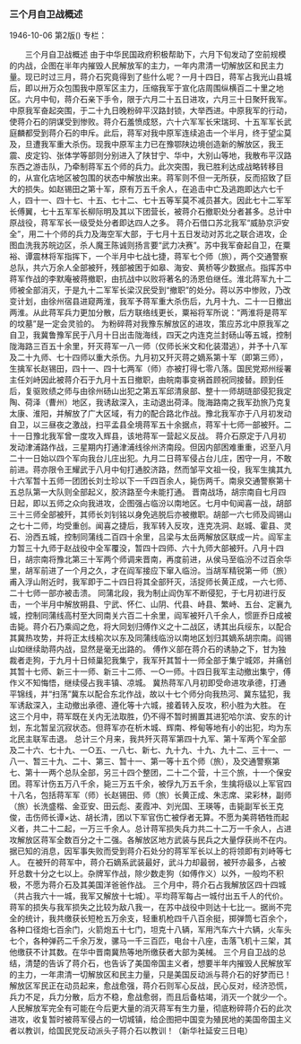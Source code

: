 ### 三个月自卫战概述

1946-10-06
第2版()
专栏：

　　三个月自卫战概述
    由于中华民国政府积极帮助下，六月下旬发动了空前规模的内战，企图在半年内摧毁人民解放军的主力，一年内肃清一切解放区和民主力量。现已时过三月，蒋介石究竟得到了些什么呢？一月十四日，蒋军占我光山县城后，即以卅万众包围我中原军区主力，压缩我军于宣化店周围纵横百二十里之地区。六月中旬，蒋介石亲下手令，限于六月二十五日进攻，六月三十日聚歼我军。中原我军奋起突围，于二十九日晚粉碎平汉路封锁，大举西进。中原我军的行动，使蒋介石的阴谋受到惨败。蒋介石羞愤成怒，六十六军军长宋瑞珂、十五军军长武庭麟都受到蒋介石的申斥。此后，蒋军对我中原军连续追击一个半月，终于望尘莫及，旦遭我军重大杀伤。现我中原军主力已在豫鄂陕边境创造新的解放区，我王震、皮定钧、张体学等部则分别进入了陕甘宁、华中，大别山等地，我散布平汉路东西之游击队，乃牵制蒋军五个师的兵力。此次突围，我已胜利达成战略转移目的，从宣化店地区被包围的状态中解放出来。蒋军则不但一无所获，反而招致了巨大的损失。如赵锡田之第十军，原有万五千余人，在追击中亡及逃跑即达六七千人，四十一、四十七、十五、七十二、七十五等军莫不减员甚大。因此七十二军军长傅翼，七十五军军长柳际明及其以下团营长，被蒋介石撤职处分者甚多。总计中原战役，蒋军军长一级受处分者即达四人之多。
    蒋介石借口苏北我军“威胁京沪安全”，用二十个师的兵力及海空军大部，于七月十五日发动对苏北之联合进攻，企图血洗我苏皖边区，杀人魔王陈诚则扬言要“武力决赛”。苏中我军奋起自卫，在粟裕、谭震林将军指挥下，一个半月中七战七捷，蒋军七个师（旅），两个交通警察总队，共六万余人全部被歼，残部被困于如皋、海安、黄桥等少数据点。指挥苏中蒋军作战的李默庵被蒋撤职，由抗战中以败将著名的汤恩伯继任。淮北蒋军九十二师被全部消灭，于是九十二军军长梁汉民受到“撤职”的处分。蒋以苏中惨败，乃改变计划，由徐州宿县进窥两淮，我军予蒋军重大杀伤后，九月十九、二十一日撤出两淮。从此蒋军兵力更加分散，后方联络线更长，粟裕将军所说：“两淮将是蒋军的坟墓”是一定会灵验的。
    为粉碎蒋对我豫东解放区的进攻，策应苏北中原我军之自卫，我冀鲁豫军民于八月十日出击陇海线，四天之内连克兰封砀山等五城，控制陇海路三百五十余里，歼灭蒋军一八一师（仅师长米文和化装潜逃），并予十八军及二十九师、七十四师以重大杀伤。九月初又歼灭蒋之嫡系第十军（即第三师），生擒军长赵锡田，四十一、四十七两军（师）亦被打得七零八落。国民党郑州绥署主任刘峙因此被蒋介石于九月十五日撤职，由皖南事变祸首顾祝同接替。顾到任后，复驱败绩之师与由徐州砀山出犯之第五军邱清泉部、整十一师胡琏部侵犯我定陶、荷泽（曹州）地区，我诱敌深入，主动退出荷泽。陇海路南之我军劲旅乃克复太康、淮阳，并解放了广大区域，有力的配合路北作战。豫北我军亦于八月初发动自卫，以三昼夜之激战，扫平孟县全境蒋军五十余据点，蒋军十七师一部被歼。二十一日豫北我军曾一度攻入辉县，该地蒋军一营起义反战。
    蒋介石原定于八月初发动津浦路作战，三星期内打通津浦线徐州济南段。但因内部困难重重，迟至八月二十一日始以四个军向我台儿庄出犯。九月二日蒋军侵占台儿庄，困守一月，不敢前进。蒋亦限令王耀武于八月中旬打通胶济路，然而邹平文祖一役，我军生擒其九十六军暂十五师一团团长刘士珍以下一千四百余人，毙伤两千。南泉交通警察第十五总队第一大队则全部起义，胶济路至今未能打通。
    晋南战场，胡宗南自七月四日起，即以五师之众向我进攻，企图强占临汾以南地区。七月中旬闻喜一战，胡部三十三师全部被歼，其师长刘钊铭以身免逃脱后亦被撤职。胡部一六七师及阎锡山之七十二师，均受重创。闻喜之捷后，我军转入反攻，连克冼洞、赵城、霍县、灵石、汾西五城，控制同蒲线二百四十余里，吕梁与太岳两解放区联成一片。阎军主力暂三十九师于赵战役中全军覆没，暂四十四师、六十九师大部被歼。八月十四日，胡宗南将豫北第三十军两个师调来晋南，再度前进，从侯马至临汾不过百余华里，胡军前进了一个月之久，才在阎军接应下窜入临汾。当胡军精锐第一师（旅）甫入浮山附近时，我军即于二十四日将其全部歼灭，活捉师长黄正成，一六七师、二十七师一部亦被击溃。
    同蒲北段，我为制止阎伪军不断侵犯，于七月初进行反击，一个半月中解放朔县、宁武、怀仁、山阴、代县、峙县、繁峙、五台、定襄九城，控制同蒲线高村至大同南关六百二十余里，阎军被歼八千余人，惯匪乔日成被击毙。蒋介石乃乘阎之危，将大同划归傅作义之十二战区，诱其出兵绥东，以配合其冀热攻势，并将正太线榆次以东及同蒲线临汾以南地区划归其嫡系胡宗南。阎锡山如继续助蒋内战，显然是毫无出路的。
    傅作义部在蒋介石的诱胁之下，甘为独裁者走狗，于九月十日倾巢犯我集宁，我军歼其暂十一师全部于集宁城郊，并痛创其暂十七师、新三十一师、新三十二师、一○一师。十四日我军主动撤出集宁，傅作义不知悔悟，继续侵占我丰镇、凉城。
    冀热蒋军八月初即受命进攻承德，打通平锦线，并“扫荡”冀东以配合东北作战，故以十七个师分向我热河、冀东猛犯，我军诱敌深入，主动撤出承德、遵化等十六城，接着转入反攻，积小胜为大胜。
    在这三个月中，蒋军既在关内无法取胜，仍不得不暂时搁置其进犯哈尔滨、安东的计划，东北暂呈沉寂状态。但蒋军亦在析木城、辉南、桦甸等地有小的出犯，均为东北民主联军击退。
    总计三个月来，我共歼灭蒋军第四十九军、第十军两个军全部及二十六、七十九、一○五、一八七、新七、九十九、十九、九十二、三十一、一八一、暂三十九、二十、第三、暂十一、第一等十五个师（旅），及交通警察第七、第十一两个总队全部，另三十四个整团，二十二个营，十三个旅，十一个保安团。蒋军计伤五万八千余，毙三万五千余，被俘九万五千余，生擒将级以上军官四十八名，包括蒋军军（师）长赵锡田、师（旅）长黄正成、朱志席、梁彩林，副师（旅）长洗盛楷、金亚安、田云彪、麦霞冲、刘光国、王瑛等，击毙副军长王克俊，击伤师长谭×达、胡长清，团以下军官伤亡被俘者无算。不愿为美蒋牺牲而起义者，共二十二起，一万三千余人。总计蒋军损失兵力共二十二万一千余人，占进攻解放区蒋军全数百分之十二强。各解放区地方武装与民兵之大量俘获尚不在内。据已知的消息，因军事失败而受到蒋介石处分的蒋军军长以上的将领即有刘峙等七人。
    在被歼的蒋军中，蒋介石嫡系武装最好，武斗力却最弱，被歼亦最多，占被歼总数十分之七以上。杂牌军作战，除少数走狗（如傅作义）以外，一般均不积极，不愿为蒋介石及其美国洋爸爸作战。
    三个月中，蒋介石占我解放区四十四城（共占我六十一城，我军又解放十七城）。平均蒋军每占一城付出五千人的代价。蒋军的损失与我军损失之比较为敌八我一，在苏中战役中则达十七比一。据尚不完全的统计，我共缴获长短枪五万余支，轻重机枪四千八百余挺，掷弹筒七百余个，各种口径炮七百余门，火箭炮五十七门，坦克十八辆，军用汽车六十六辆，火车头七个，各种弹药二千余万发，骡马一千三百匹，电台十八座，击落飞机十三架，其他缴获不计其数。在华中晋南冀热等地所缴获者大部为美械。
    三个月自卫战的总结，清楚的告诉了蒋介石，也告诉了美国帝国主义者，想要半年内摧毁人民解放军的主力，一年肃清一切解放区和民主力量，只是美国反动派与蒋介石的好梦而已！解放区军民正在动员起来，愈战愈强，蒋介石则军心反战，民心反对，经济恐慌，兵力不足，兵力分散，后方不稳，愈战愈弱，而且后备枯竭，消灭一个就少一个。人民解放军完全有可能在今后更大量的消灭蒋军有生力量，彻底粉碎蒋介石的此次进攻，收复暂时被蒋军侵占的一切城镇，给企图把中国变为殖民地的美国帝国主义者以教训，给国民党反动派头子蒋介石以教训！（新华社延安三日电）
